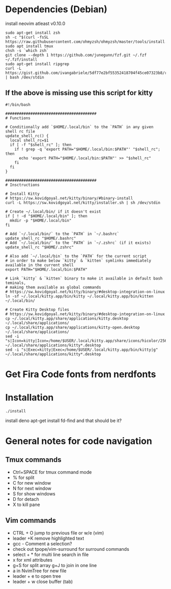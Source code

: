 # Dependencies (Debian)

install neovim atleast v0.10.0

```
sudo apt-get install zsh
sh -c "$(curl -fsSL https://raw.githubusercontent.com/ohmyzsh/ohmyzsh/master/tools/install.sh)"
sudo apt install tmux
chsh -s `which zsh`
git clone --depth 1 https://github.com/junegunn/fzf.git ~/.fzf
~/.fzf/install
sudo apt-get install ripgrep
curl -L https://gist.github.com/ivangabriele/5df77e2bf55352418704f45ce07323b8/raw/install_kitty.sh | bash /dev/stdin
```
## If the above is missing use this script for kitty
```
#!/bin/bash

########################################
# Functions

# Conditionally add `$HOME/.local/bin` to the `PATH` in any given shell rc file
update_shell_rc() {
  local shell_rc=$1
  if [ -f "$shell_rc" ]; then
    if ! grep -q 'export PATH="$HOME/.local/bin:$PATH"' "$shell_rc"; then
      echo 'export PATH="$HOME/.local/bin:$PATH"' >> "$shell_rc"
    fi
  fi
}

########################################
# Insctructions

# Install Kitty
# https://sw.kovidgoyal.net/kitty/binary/#binary-install
curl -L https://sw.kovidgoyal.net/kitty/installer.sh | sh /dev/stdin

# Create ~/.local/bin/ if it doesn't exist
if [ ! -d "$HOME/.local/bin" ]; then
  mkdir -p "$HOME/.local/bin"
fi

# Add `~/.local/bin/` to the `PATH` in `~/.bashrc`
update_shell_rc "$HOME/.bashrc"
# Add `~/.local/bin/` to the `PATH` in `~/.zshrc` (if it exists)
update_shell_rc "$HOME/.zshrc"

# Also add `~/.local/bin` to the `PATH` for the current script
# in order to make below `kitty` & `kitten` symlinks immediately available in the current shell
export PATH="$HOME/.local/bin:$PATH"

# Link `kitty` & `kitten` binary to make it available in default bash teminals,
# making them available as global commands
# https://sw.kovidgoyal.net/kitty/binary/#desktop-integration-on-linux
ln -sf ~/.local/kitty.app/bin/kitty ~/.local/kitty.app/bin/kitten ~/.local/bin/

# Create Kitty Desktop files
# https://sw.kovidgoyal.net/kitty/binary/#desktop-integration-on-linux
cp ~/.local/kitty.app/share/applications/kitty.desktop ~/.local/share/applications/
cp ~/.local/kitty.app/share/applications/kitty-open.desktop ~/.local/share/applications/
sed -i "s|Icon=kitty|Icon=/home/$USER/.local/kitty.app/share/icons/hicolor/256x256/apps/kitty.png|g" ~/.local/share/applications/kitty*.desktop
sed -i "s|Exec=kitty|Exec=/home/$USER/.local/kitty.app/bin/kitty|g" ~/.local/share/applications/kitty*.desktop
```

# Get Fira Code fonts from nerdfonts

# Installation 
```
./install
```

install deno
apt-get install fd-find
and that should be it?

# General notes for code navigation

## Tmux commands
* Ctrl+SPACE for tmux command mode
* % for split
* C for new window
* N for next window
* S for show windows
* D for detach
* X to kill pane


## Vim commands
* CTRL + O jump to previous file or w/e (vim)
* leader +K remove highlighted text
* gcc - Comment a selection?
* check out tpope/vim-surround  for surround commands
* select + * for multi line search in file
* x for xml attributes
* g+S for split array g+J to join in one line
* a in NvimTree for new file
* leader + e to open tree
* leader + w close buffer (tab)
